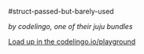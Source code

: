 #struct-passed-but-barely-used

_by codelingo, one of their juju bundles_


[Load up in the codelingo.io/playground](https://codelingo.io/playground/?repo=github.com/codelingo/hub&dir=tenets/codelingo/juju/struct-passed-but-barely-used&tenet=codelingo/juju/struct-passed-but-barely-used)
